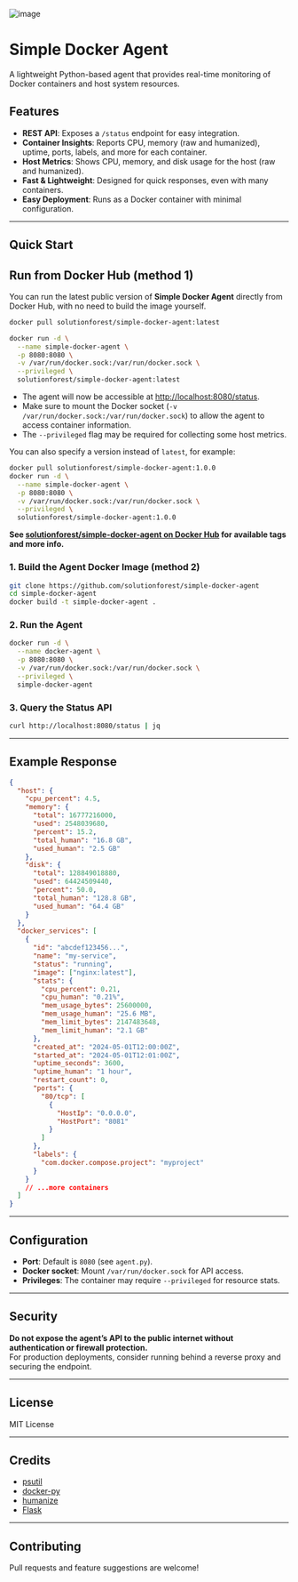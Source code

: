 ![image](https://github.com/user-attachments/assets/c6066ec1-a2d8-4d66-b925-6405558d08e3)

# Simple Docker Agent

A lightweight Python-based agent that provides real-time monitoring of Docker containers and host system resources.

## Features

- **REST API**: Exposes a `/status` endpoint for easy integration.
- **Container Insights**: Reports CPU, memory (raw and humanized), uptime, ports, labels, and more for each container.
- **Host Metrics**: Shows CPU, memory, and disk usage for the host (raw and humanized).
- **Fast & Lightweight**: Designed for quick responses, even with many containers.
- **Easy Deployment**: Runs as a Docker container with minimal configuration.

---

## Quick Start

## Run from Docker Hub (method 1)

You can run the latest public version of **Simple Docker Agent** directly from Docker Hub, with no need to build the image yourself.

```bash
docker pull solutionforest/simple-docker-agent:latest

docker run -d \
  --name simple-docker-agent \
  -p 8080:8080 \
  -v /var/run/docker.sock:/var/run/docker.sock \
  --privileged \
  solutionforest/simple-docker-agent:latest
```

- The agent will now be accessible at [http://localhost:8080/status](http://localhost:8080/status).
- Make sure to mount the Docker socket (`-v /var/run/docker.sock:/var/run/docker.sock`) to allow the agent to access container information.
- The `--privileged` flag may be required for collecting some host metrics.

You can also specify a version instead of `latest`, for example:

```bash
docker pull solutionforest/simple-docker-agent:1.0.0
docker run -d \
  --name simple-docker-agent \
  -p 8080:8080 \
  -v /var/run/docker.sock:/var/run/docker.sock \
  --privileged \
  solutionforest/simple-docker-agent:1.0.0
```

**See [solutionforest/simple-docker-agent on Docker Hub](https://hub.docker.com/r/solutionforest/simple-docker-agent) for available tags and more info.**


### 1. Build the Agent Docker Image (method 2)

```bash
git clone https://github.com/solutionforest/simple-docker-agent
cd simple-docker-agent
docker build -t simple-docker-agent .
```

### 2. Run the Agent

```bash
docker run -d \
  --name docker-agent \
  -p 8080:8080 \
  -v /var/run/docker.sock:/var/run/docker.sock \
  --privileged \
  simple-docker-agent
```

### 3. Query the Status API

```bash
curl http://localhost:8080/status | jq
```

---

## Example Response

```json
{
  "host": {
    "cpu_percent": 4.5,
    "memory": {
      "total": 16777216000,
      "used": 2548039680,
      "percent": 15.2,
      "total_human": "16.8 GB",
      "used_human": "2.5 GB"
    },
    "disk": {
      "total": 128849018880,
      "used": 64424509440,
      "percent": 50.0,
      "total_human": "128.8 GB",
      "used_human": "64.4 GB"
    }
  },
  "docker_services": [
    {
      "id": "abcdef123456...",
      "name": "my-service",
      "status": "running",
      "image": ["nginx:latest"],
      "stats": {
        "cpu_percent": 0.21,
        "cpu_human": "0.21%",
        "mem_usage_bytes": 25600000,
        "mem_usage_human": "25.6 MB",
        "mem_limit_bytes": 2147483648,
        "mem_limit_human": "2.1 GB"
      },
      "created_at": "2024-05-01T12:00:00Z",
      "started_at": "2024-05-01T12:01:00Z",
      "uptime_seconds": 3600,
      "uptime_human": "1 hour",
      "restart_count": 0,
      "ports": {
        "80/tcp": [
          {
            "HostIp": "0.0.0.0",
            "HostPort": "8081"
          }
        ]
      },
      "labels": {
        "com.docker.compose.project": "myproject"
      }
    }
    // ...more containers
  ]
}
```

---

## Configuration

- **Port**: Default is `8080` (see `agent.py`).
- **Docker socket**: Mount `/var/run/docker.sock` for API access.
- **Privileges**: The container may require `--privileged` for resource stats.

---

## Security

**Do not expose the agent’s API to the public internet without authentication or firewall protection.**  
For production deployments, consider running behind a reverse proxy and securing the endpoint.

---

## License

MIT License

---

## Credits

- [psutil](https://github.com/giampaolo/psutil)
- [docker-py](https://github.com/docker/docker-py)
- [humanize](https://github.com/jmoiron/humanize)
- [Flask](https://github.com/pallets/flask)

---

## Contributing

Pull requests and feature suggestions are welcome!
